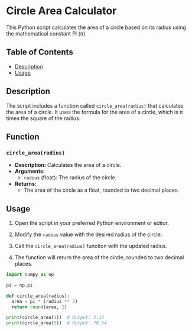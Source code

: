# Circle Area Calculator

This Python script calculates the area of a circle based on its radius using the mathematical constant Pi (π).

## Table of Contents

- [Description](#description)
- [Usage](#usage)

## Description

The script includes a function called `circle_area(radius)` that calculates the area of a circle. It uses the formula for the area of a circle, which is π times the square of the radius.

## Function

### `circle_area(radius)`

- **Description:** Calculates the area of a circle.
- **Arguments:**
  - `radius` (float): The radius of the circle.
- **Returns:**
  - The area of the circle as a float, rounded to two decimal places.

## Usage

1. Open the script in your preferred Python environment or editor.

2. Modify the `radius` value with the desired radius of the circle.

3. Call the `circle_area(radius)` function with the updated radius.

4. The function will return the area of the circle, rounded to two decimal places.

```python
import numpy as np

pi = np.pi

def circle_area(radius):
  area = pi * (radius ** 2)
  return round(area, 2)

print(circle_area(1))  # Output: 3.14
print(circle_area(5))  # Output: 78.54
```
